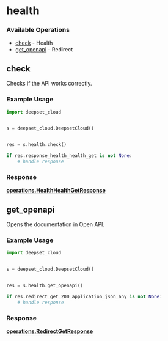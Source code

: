 # health

### Available Operations

* [check](#check) - Health
* [get_openapi](#get_openapi) - Redirect

## check

Checks if the API works correctly.

### Example Usage

```python
import deepset_cloud


s = deepset_cloud.DeepsetCloud()


res = s.health.check()

if res.response_health_health_get is not None:
    # handle response
```


### Response

**[operations.HealthHealthGetResponse](../../models/operations/healthhealthgetresponse.md)**


## get_openapi

Opens the documentation in Open API.

### Example Usage

```python
import deepset_cloud


s = deepset_cloud.DeepsetCloud()


res = s.health.get_openapi()

if res.redirect_get_200_application_json_any is not None:
    # handle response
```


### Response

**[operations.RedirectGetResponse](../../models/operations/redirectgetresponse.md)**

